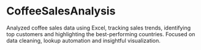 # CoffeeSalesAnalysis
Analyzed coffee sales data using Excel, tracking sales trends, identifying top customers and highlighting the best-performing countries. Focused on data cleaning, lookup automation and insightful visualization.
